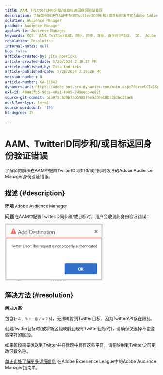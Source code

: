 ```yaml
---
title: AAM、TwitterID同步和/或目标返回身份验证错误
description: 了解如何解决在AAM中配置TwitterID同步和/或目标时发生的Adobe Audience Manager身份验证错误。
solution: Audience Manager
product: Audience Manager
applies-to: Audience Manager
keywords: KCS， AAM，Twitter集成，同步，同步，目标，身份验证错误， ID， Adobe Audience Manager
resolution: Resolution
internal-notes: null
bug: false
article-created-by: Zita Rodricks
article-created-date: 5/20/2024 2:18:37 PM
article-published-by: Zita Rodricks
article-published-date: 5/20/2024 2:19:26 PM
version-number: 8
article-number: KA-15342
dynamics-url: https://adobe-ent.crm.dynamics.com/main.aspx?forceUCI=1&pagetype=entityrecord&etn=knowledgearticle&id=90bce2d3-b316-ef11-9f8a-6045bd026dc7
exl-id: 48aa5fb5-98ce-40a1-8085-745ee054e92f
source-git-commit: b5a9f5c620b7ab5905f6e5360e18ba2036c31ad6
workflow-type: tm+mt
source-wordcount: '186'
ht-degree: 1%

---
```


# AAM、TwitterID同步和/或目标返回身份验证错误


了解如何解决在AAM中配置TwitterID同步和/或目标时发生的Adobe Audience Manager身份验证错误。

## 描述 {#description}


<b>环境</b>
Adobe Audience Manager

<b>问题</b>
在AAM中配置TwitterID同步和/或目标时，用户会收到此身份验证错误：

![](assets/___94bce2d3-b316-ef11-9f8a-6045bd026dc7___.png)


## 解决方法 {#resolution}


<b>解决方案</b>

包含(`+` `&` `,` `%` `:` `;` `@` `/` `=` `?` `$`)，无法映射到Twitter目标，因为TwitterAPI存在限制。

创建Twitter目标时(或将新区段映射到现有Twitter目标时)，请确保仅选择不含这些字符的区段。

如果区段需要发送到Twitter并在标题中具有这些字符，请在映射到Twitter之前更改区段名称。

[单击此处了解更多详细信息](https://experienceleague.adobe.com/docs/audience-manager/user-guide/features/destinations/device-based/twitter-tailored-audiences.html?lang=en#segment-mapping-considerations) 在Adobe Experience League中的Adobe Audience Manager指南中。
